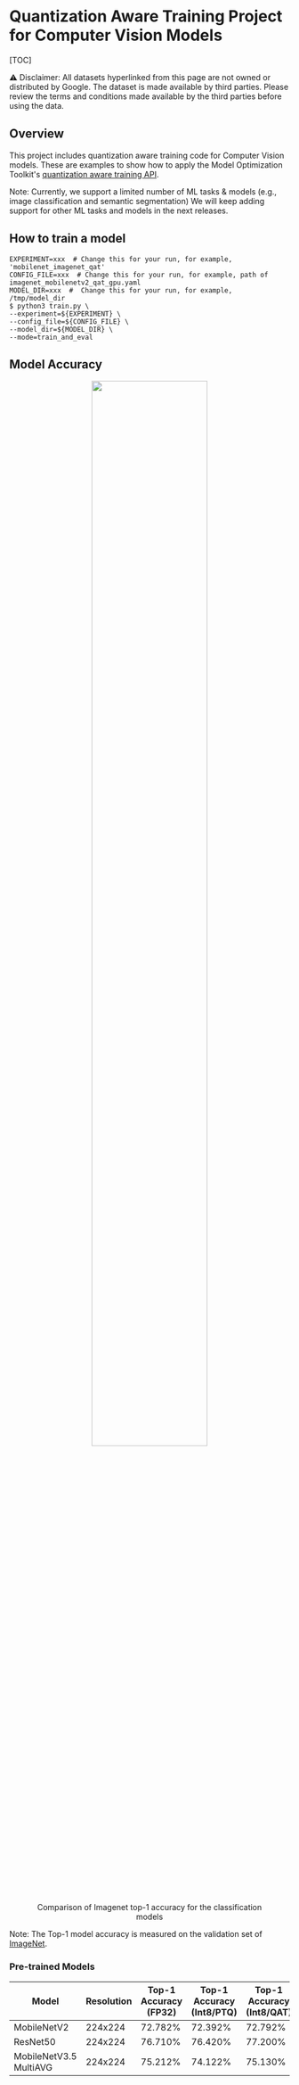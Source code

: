 # Quantization Aware Training Project for Computer Vision Models

[TOC]

⚠️ Disclaimer: All datasets hyperlinked from this page are not owned or
distributed by Google. The dataset is made available by third parties.
Please review the terms and conditions made available by the third parties
before using the data.

## Overview

This project includes quantization aware training code for Computer Vision
models. These are examples to show how to apply the Model Optimization Toolkit's
[quantization aware training API](https://www.tensorflow.org/model_optimization/guide/quantization/training).

Note: Currently, we support a limited number of ML tasks & models (e.g., image
classification and semantic segmentation)
We will keep adding support for other ML tasks and models in the next releases.

## How to train a model

```
EXPERIMENT=xxx  # Change this for your run, for example, 'mobilenet_imagenet_qat'
CONFIG_FILE=xxx  # Change this for your run, for example, path of imagenet_mobilenetv2_qat_gpu.yaml
MODEL_DIR=xxx  #  Change this for your run, for example, /tmp/model_dir
$ python3 train.py \
--experiment=${EXPERIMENT} \
--config_file=${CONFIG_FILE} \
--model_dir=${MODEL_DIR} \
--mode=train_and_eval
```

## Model Accuracy

<figure align="center">
<img width=70% src=https://storage.googleapis.com/tf_model_garden/models/qat/images/readme-qat-classification-plot.png>
<figcaption>Comparison of Imagenet top-1 accuracy for the classification models</figcaption>
</figure>

Note: The Top-1 model accuracy is measured on the validation set of [ImageNet](https://www.image-net.org/).


### Pre-trained Models

|Model                 |Resolution|Top-1 Accuracy (FP32)|Top-1 Accuracy (Int8/PTQ)|Top-1 Accuracy (Int8/QAT)|Config                                                                                                                                                              |Download                                                                                                                                        |
|----------------------|----------|---------------------|-------------------------|-------------------------|--------------------------------------------------------------------------------------------------------------------------------------------------------------------|------------------------------------------------------------------------------------------------------------------------------------------------|
|MobileNetV2           |224x224   |72.782%              |72.392%                  |72.792%                  |[config](https://github.com/tensorflow/models/blob/master/official/projects/qat/vision/configs/experiments/image_classification/imagenet_mobilenetv2_qat_gpu.yaml)  |[TFLite(Int8/QAT)](https://storage.googleapis.com/tf_model_garden/vision/mobilenet/v2_1.0_int8/mobilenet_v2_1.00_224_int8.tflite)                    |
|ResNet50              |224x224   |76.710%              |76.420%                  |77.200%                  |[config](https://github.com/tensorflow/models/blob/master/official/projects/qat/vision/configs/experiments/image_classification/imagenet_resnet50_qat_gpu.yaml)     |[TFLite(Int8/QAT)](https://storage.googleapis.com/tf_model_garden/vision/resnet50_imagenet/resnet_50_224_int8.tflite)                                |
|MobileNetV3.5 MultiAVG|224x224   |75.212%              |74.122%                  |75.130%                  |[config](https://github.com/tensorflow/models/blob/master/official/projects/qat/vision/configs/experiments/image_classification/imagenet_mobilenetv3.5_qat_gpu.yaml)|[TFLite(Int8/QAT)](https://storage.googleapis.com/tf_model_garden/vision/mobilenet/v3.5multiavg_1.0_int8/mobilenet_v3.5multiavg_1.00_224_int8.tflite)|

